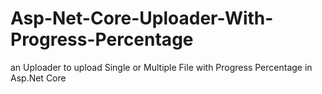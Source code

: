 # Asp-Net-Core-Uploader-With-Progress-Percentage
 
an Uploader to upload Single or Multiple File with Progress Percentage in Asp.Net Core
